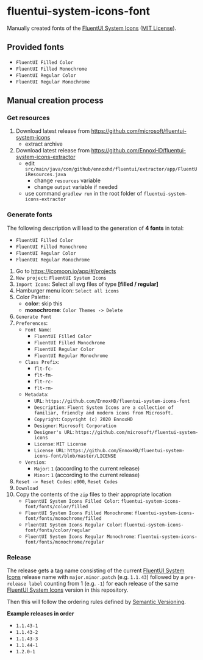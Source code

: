 # fluentui-system-icons-font
Manually created fonts of the
[FluentUI System Icons](https://github.com/microsoft/fluentui-system-icons)
([MIT License](https://github.com/microsoft/fluentui-system-icons/blob/master/LICENSE)).

## Provided fonts
- `FluentUI Filled Color`
- `FluentUI Filled Monochrome`
- `FluentUI Regular Color`
- `FluentUI Regular Monochrome`

## Manual creation process
### Get resources
1. Download latest release from https://github.com/microsoft/fluentui-system-icons
    - extract archive
2. Download latest release from https://github.com/EnnoxHD/fluentui-system-icons-extractor
    - edit `src/main/java/com/github/ennoxhd/fluentui/extractor/app/FluentUiResources.java`
        - change `resources` variable
        - change `output` variable if needed
    - use command `gradlew run` in the root folder of `fluentui-system-icons-extractor`

### Generate fonts
The following description will lead to the generation of **4 fonts** in total:
- `FluentUI Filled Color`
- `FluentUI Filled Monochrome`
- `FluentUI Regular Color`
- `FluentUI Regular Monochrome`

1. Go to https://icomoon.io/app/#/projects
2. `New project`: `FluentUI System Icons`
3. `Import Icons`: Select all svg files of type **[filled / regular]**
4. Hamburger menu icon: `Select all icons`
5. Color Palette:
    - **color**: skip this
    - **monochrome**: `Color Themes -> Delete`
6. `Generate Font`
7. `Preferences`:
      - `Font Name`:
        - `FluentUI Filled Color`
        - `FluentUI Filled Monochrome`
        - `FluentUI Regular Color`
        - `FluentUI Regular Monochrome`
    - `Class Prefix`:
        - `flt-fc-`
        - `flt-fm-`
        - `flt-rc-`
        - `flt-rm-`
    - `Metadata`:
      - `URL`: `https://github.com/EnnoxHD/fluentui-system-icons-font`
      - `Description`: `Fluent System Icons are a collection of familiar,
        friendly and modern icons from Microsoft.`
      - `Copyright`: `Copyright (c) 2020 EnnoxHD`
      - `Designer`: `Microsoft Corporation`
      - `Designer's URL`: `https://github.com/microsoft/fluentui-system-icons`
      - `License`: `MIT License`
      - `License URL`: `https://github.com/EnnoxHD/fluentui-system-icons-font/blob/master/LICENSE`
    - `Version`:
      - `Major`: `1` (according to the current release)
      - `Minor`: `1` (according to the current release)
8. `Reset -> Reset Codes`: `e000`, `Reset Codes`
9. `Download`
10. Copy the contents of the `zip` files to their appropriate location
    - `FluentUI System Icons Filled Color`: `fluentui-system-icons-font/fonts/color/filled`
    - `FluentUI System Icons Filled Monochrome`: `fluentui-system-icons-font/fonts/monochrome/filled`
    - `FluentUI System Icons Regular Color`: `fluentui-system-icons-font/fonts/color/regular`
    - `FluentUI System Icons Regular Monochrome`: `fluentui-system-icons-font/fonts/monochrome/regular`

### Release
The release gets a tag name consisting of the current
[FluentUI System Icons](https://github.com/microsoft/fluentui-system-icons)
release name with `major.minor.patch` (e.g. `1.1.43`) followed by
a `pre-release label` counting from 1 (e.g. `-1`) for each release of the same
[FluentUI System Icons](https://github.com/microsoft/fluentui-system-icons)
version in this repository.

Then this will follow the ordering rules defined by [Semantic Versioning](https://semver.org/).

**Example releases in order**
- `1.1.43-1`
- `1.1.43-2`
- `1.1.43-3`
- `1.1.44-1`
- `1.2.0-1`
